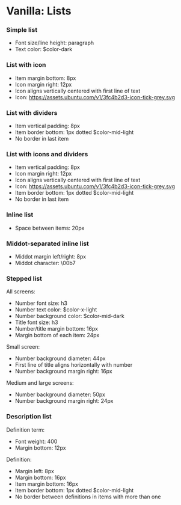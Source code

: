 # Vanilla: Lists

### Simple list
- Font size/line height: paragraph
- Text color: $color-dark

### List with icon
- Item margin bottom: 8px
- Icon margin right: 12px
- Icon aligns vertically centered with first line of text
- Icon: https://assets.ubuntu.com/v1/3fc4b2d3-icon-tick-grey.svg

### List with dividers
- Item vertical padding: 8px
- Item border bottom: 1px dotted $color-mid-light
- No border in last item

### List with icons and dividers
- Item vertical padding: 8px
- Icon margin right: 12px
- Icon aligns vertically centered with first line of text
- Icon: https://assets.ubuntu.com/v1/3fc4b2d3-icon-tick-grey.svg
- Item border bottom: 1px dotted $color-mid-light
- No border in last item

### Inline list
- Space between items: 20px

### Middot-separated inline list
- Middot margin left/right: 8px
- Middot character: \00b7

### Stepped list
All screens:
- Number font size: h3
- Number text color: $color-x-light
- Number background color: $color-mid-dark
- Title font size: h3
- Number/title margin bottom: 16px
- Margin bottom of each item: 24px

Small screen:
- Number background diameter: 44px
- First line of title aligns horizontally with number
- Number background margin right: 16px

Medium and large screens:
- Number background diameter: 50px
- Number background margin right: 24px

### Description list
Definition term: 
- Font weight: 400
- Margin bottom: 12px

Definition:
- Margin left: 8px
- Margin bottom: 16px
- Item margin bottom: 16px
- Item border bottom: 1px dotted $color-mid-light
- No border between definitions in items with more than one
